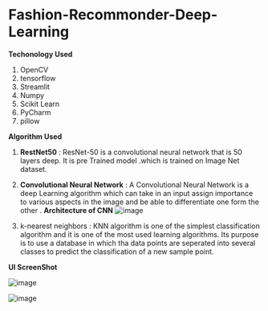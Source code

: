 
# Fashion-Recommonder-Deep-Learning


**Techonology Used**

1. OpenCV
2. tensorflow
3. Streamlit
4. Numpy 
5. Scikit Learn
6. PyCharm
7. pillow

**Algorithm Used**

1. **RestNet50** : ResNet-50 is a convolutional neural network that is 50 layers deep. It is pre Trained model .which is trained on Image Net dataset.
 
2. **Convolutional Neural Network** : A Convolutional Neural Network is a deep Learning algorithm which can take in an input assign importance to various aspects in the image  and be able to differentiate one form the other . 
**Architecture of CNN**
![image](https://user-images.githubusercontent.com/89766164/151966116-533fdf80-a5b9-492f-8b95-2bded8e0a399.png)


4. k-nearest neighbors : KNN algorithm is one of the simplest classification algorithm and it is one of the most used learning algorithms. Its purpose is to use a database in which tha data points are seperated into several classes to predict the classification of a new sample point.



**UI ScreenShot**

![image](https://user-images.githubusercontent.com/89766164/151961420-cf66f014-30e4-4325-86b3-5c62a4775995.png)

![image](https://user-images.githubusercontent.com/89766164/151961522-e433fcef-eff5-4cfb-b1ea-f271f230eb7c.png)

